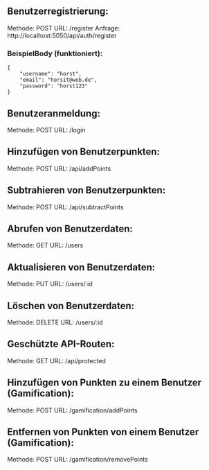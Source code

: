 ## Benutzerregistrierung:
Methode: POST
URL: /register
Anfrage: http://localhost:5050/api/auth/register
### BeispielBody (funktioniert):
```
{
    "username": "horst",
    "email": "horsit@web.de",
    "password": "horst123"
}
```

## Benutzeranmeldung:
Methode: POST
URL: /login

## Hinzufügen von Benutzerpunkten:
Methode: POST
URL: /api/addPoints

## Subtrahieren von Benutzerpunkten:
Methode: POST
URL: /api/subtractPoints

## Abrufen von Benutzerdaten:
Methode: GET
URL: /users

## Aktualisieren von Benutzerdaten:
Methode: PUT
URL: /users/:id

## Löschen von Benutzerdaten:
Methode: DELETE
URL: /users/:id

## Geschützte API-Routen:
Methode: GET
URL: /api/protected

## Hinzufügen von Punkten zu einem Benutzer (Gamification):
Methode: POST
URL: /gamification/addPoints

## Entfernen von Punkten von einem Benutzer (Gamification):
Methode: POST
URL: /gamification/removePoints